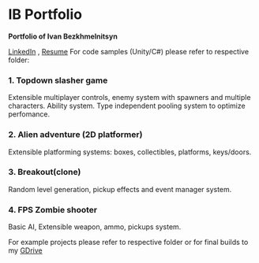 # IB Portfolio
 **Portfolio of Ivan Bezkhmelnitsyn**
 
 [LinkedIn](https://www.linkedin.com/in/ivan-bezkhmelnitsyn-431723152/) , [Resume](https://drive.google.com/file/d/1Wj9h39c528OjUevh8JWhJK_wrAy94ufK/view?usp=sharing)
 For code samples (Unity/C#) please refer to respective folder: 
 
### 1. Topdown slasher game
Extensible multiplayer controls, enemy system with spawners and multiple characters. Ability system. Type independent pooling system to optimize perfomance. 

### 2. Alien adventure (2D platformer)
Extensible platforming systems: boxes, collectibles, platforms, keys/doors. 

 ### 3. Breakout(clone)
 Random level generation, pickup effects and event manager system. 
 
### 4. FPS Zombie shooter
Basic AI, Extensible weapon, ammo, pickups system. 
 
 For example projects please refer to respective folder or for final builds to my [GDrive](https://drive.google.com/drive/folders/1uRSqC_NKzB9SRJpXT1pDK1GPLty9dPua?usp=sharing)

